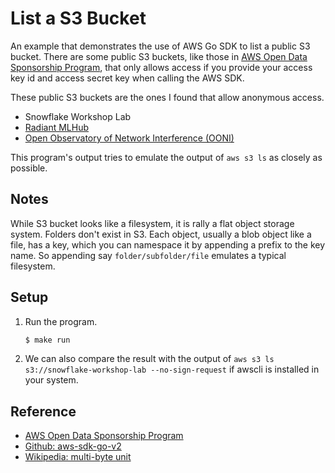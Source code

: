 # List a S3 Bucket

An example that demonstrates the use of AWS Go SDK to list a public S3 bucket. There are some public S3 buckets, like those in [AWS Open Data Sponsorship Program](https://aws.amazon.com/opendata), that only allows access if you provide your access key id and access secret key when calling the AWS SDK.

These public S3 buckets are the ones I found that allow anonymous access.

* Snowflake Workshop Lab
* [Radiant MLHub](https://aws.amazon.com/marketplace/pp/prodview-yvrd3g43ui7ms)
* [Open Observatory of Network Interference (OONI)](https://aws.amazon.com/marketplace/pp/prodview-zabuwupohnpl4)

This program's output tries to emulate the output of `aws s3 ls` as closely as possible.

## Notes

While S3 bucket looks like a filesystem, it is rally a flat object storage system. Folders don't exist in S3. Each object, usually a blob object like a file, has a key, which you can namespace it by appending a prefix to the key name. So appending say `folder/subfolder/file` emulates a typical filesystem.

## Setup

1. Run the program.

   ```bash
   $ make run
   ```

1. We can also compare the result with the output of `aws s3 ls s3://snowflake-workshop-lab --no-sign-request` if awscli is installed in your system.

## Reference

* [AWS Open Data Sponsorship Program](https://aws.amazon.com/opendata)
* [Github: aws-sdk-go-v2](https://github.com/aws/aws-sdk-go-v2)
* [Wikipedia: multi-byte unit](https://en.wikipedia.org/wiki/Byte#Multiple-byte_units)
